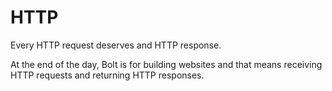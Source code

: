 # HTTP

Every HTTP request deserves and HTTP response.

At the end of the day,
Bolt is for building websites and that means receiving HTTP requests
and returning HTTP responses.
